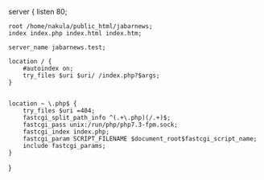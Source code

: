 server {
    listen 80;

    root /home/nakula/public_html/jabarnews;
    index index.php index.html index.htm;

    server_name jabarnews.test;
    
	location / {
        #autoindex on;
        try_files $uri $uri/ /index.php?$args;
    }


    location ~ \.php$ {
        try_files $uri =404;
        fastcgi_split_path_info ^(.+\.php)(/.+)$;
        fastcgi_pass unix:/run/php/php7.3-fpm.sock;
        fastcgi_index index.php;
        fastcgi_param SCRIPT_FILENAME $document_root$fastcgi_script_name;
        include fastcgi_params;
    }
}
